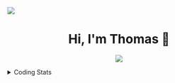 ![](https://komarev.com/ghpvc/?username=thomasandersr)

<h1 align="center">Hi, I'm Thomas 👋</h1>

<p align="center">
  <a href="https://skillicons.dev">
    <img src="https://skillicons.dev/icons?i=py,java,kotlin,postgres,androidstudio,idea,coding=cute" />
  </a>
</p>

<details>
  <summary>Coding Stats</summary>

  ![langs](https://wakatime.com/share/@018dcd33-b0c3-4552-838a-c9e9416e2926/fe97d984-4b06-4678-aa4a-d12048a7a191.svg)
</details>


